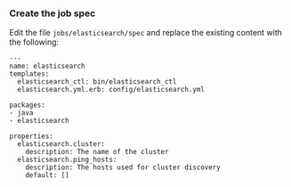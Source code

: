 ### Create the job spec

Edit the file `jobs/elasticsearch/spec` and replace the existing content with the following:

```
---
name: elasticsearch
templates:
  elasticsearch_ctl: bin/elasticsearch_ctl
  elasticsearch.yml.erb: config/elasticsearch.yml

packages:
- java
- elasticsearch

properties:
  elasticsearch.cluster:
    description: The name of the cluster
  elasticsearch.ping_hosts:
    description: The hosts used for cluster discovery
    default: []
```
